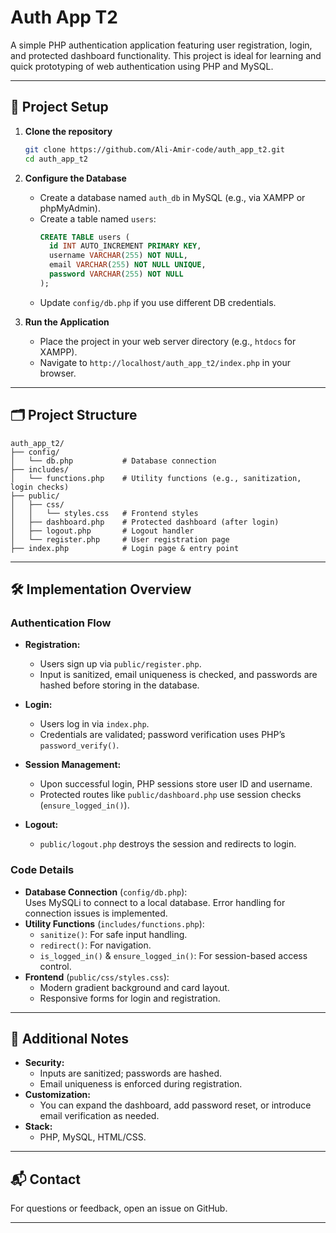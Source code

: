 # Auth App T2

A simple PHP authentication application featuring user registration, login, and protected dashboard functionality. This project is ideal for learning and quick prototyping of web authentication using PHP and MySQL.

---

## 🚀 Project Setup

1. **Clone the repository**
    ```bash
    git clone https://github.com/Ali-Amir-code/auth_app_t2.git
    cd auth_app_t2
    ```

2. **Configure the Database**
    - Create a database named `auth_db` in MySQL (e.g., via XAMPP or phpMyAdmin).
    - Create a table named `users`:
      ```sql
      CREATE TABLE users (
        id INT AUTO_INCREMENT PRIMARY KEY,
        username VARCHAR(255) NOT NULL,
        email VARCHAR(255) NOT NULL UNIQUE,
        password VARCHAR(255) NOT NULL
      );
      ```
    - Update `config/db.php` if you use different DB credentials.

3. **Run the Application**
    - Place the project in your web server directory (e.g., `htdocs` for XAMPP).
    - Navigate to `http://localhost/auth_app_t2/index.php` in your browser.

---

## 🗂️ Project Structure

```
auth_app_t2/
├── config/
│   └── db.php           # Database connection
├── includes/
│   └── functions.php    # Utility functions (e.g., sanitization, login checks)
├── public/
│   ├── css/
│   │   └── styles.css   # Frontend styles
│   ├── dashboard.php    # Protected dashboard (after login)
│   ├── logout.php       # Logout handler
│   └── register.php     # User registration page
├── index.php            # Login page & entry point
```

---

## 🛠️ Implementation Overview

### **Authentication Flow**
- **Registration:**  
  - Users sign up via `public/register.php`.  
  - Input is sanitized, email uniqueness is checked, and passwords are hashed before storing in the database.

- **Login:**  
  - Users log in via `index.php`.
  - Credentials are validated; password verification uses PHP’s `password_verify()`.

- **Session Management:**  
  - Upon successful login, PHP sessions store user ID and username.
  - Protected routes like `public/dashboard.php` use session checks (`ensure_logged_in()`).

- **Logout:**  
  - `public/logout.php` destroys the session and redirects to login.

### **Code Details**
- **Database Connection** (`config/db.php`):  
  Uses MySQLi to connect to a local database. Error handling for connection issues is implemented.
- **Utility Functions** (`includes/functions.php`):  
  - `sanitize()`: For safe input handling.
  - `redirect()`: For navigation.
  - `is_logged_in()` & `ensure_logged_in()`: For session-based access control.
- **Frontend** (`public/css/styles.css`):  
  - Modern gradient background and card layout.
  - Responsive forms for login and registration.

---

## 📝 Additional Notes

- **Security:**  
  - Inputs are sanitized; passwords are hashed.
  - Email uniqueness is enforced during registration.
- **Customization:**  
  - You can expand the dashboard, add password reset, or introduce email verification as needed.
- **Stack:**  
  - PHP, MySQL, HTML/CSS.

---

## 📬 Contact

For questions or feedback, open an issue on GitHub.

---
